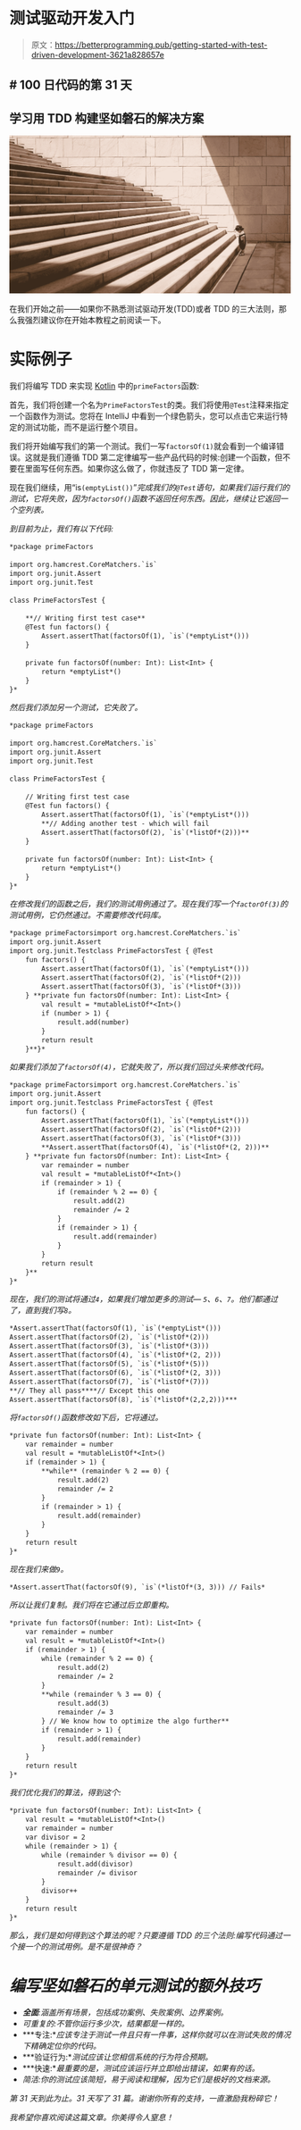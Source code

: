 # 测试驱动开发入门

> 原文：<https://betterprogramming.pub/getting-started-with-test-driven-development-3621a828657e>

## # 100 日代码的第 31 天

## 学习用 TDD 构建坚如磐石的解决方案

![](img/e07cb2e0d6c087bb6886dc984ba81549.png)

在我们开始之前——如果你不熟悉测试驱动开发(TDD)或者 TDD 的三大法则，那么我强烈建议你在开始本教程之前阅读一下。

# 实际例子

我们将编写 TDD 来实现 [Kotlin](https://kotlinlang.org/) 中的`primeFactors`函数:

首先，我们将创建一个名为`PrimeFactorsTest`的类。我们将使用`@Test`注释来指定一个函数作为测试。您将在 IntelliJ 中看到一个绿色箭头，您可以点击它来运行特定的测试功能，而不是运行整个项目。

我们将开始编写我们的第一个测试。我们一写`factorsOf(1)`就会看到一个编译错误。这就是我们遵循 TDD 第二定律编写一些产品代码的时候:创建一个函数，但不要在里面写任何东西。如果你这么做了，你就违反了 TDD 第一定律。

现在我们继续，用“is`(emptyList())`”*完成我们的`@Test`语句，如果我们运行我们的测试，它将失败，因为`factorsOf()`函数不返回任何东西。因此，继续让它返回一个空列表。*

*到目前为止，我们有以下代码:*

```
*package primeFactors

import org.hamcrest.CoreMatchers.`is`
import org.junit.Assert
import org.junit.Test

class PrimeFactorsTest {

    **// Writing first test case**
    @Test fun factors() {
        Assert.assertThat(factorsOf(1), `is`(*emptyList*()))
    }

    private fun factorsOf(number: Int): List<Int> {
        return *emptyList*()
    }
}*
```

*然后我们添加另一个测试，它失败了。*

```
*package primeFactors

import org.hamcrest.CoreMatchers.`is`
import org.junit.Assert
import org.junit.Test

class PrimeFactorsTest {

    // Writing first test case
    @Test fun factors() {
        Assert.assertThat(factorsOf(1), `is`(*emptyList*()))
        **// Adding another test - which will fail
        Assert.assertThat(factorsOf(2), `is`(*listOf*(2)))**
    }

    private fun factorsOf(number: Int): List<Int> {
        return *emptyList*()
    }
}*
```

*在修改我们的函数之后，我们的测试用例通过了。现在我们写一个`factorOf(3)`的测试用例，它仍然通过。不需要修改代码库。*

```
*package primeFactorsimport org.hamcrest.CoreMatchers.`is`
import org.junit.Assert
import org.junit.Testclass PrimeFactorsTest { @Test
    fun factors() {
        Assert.assertThat(factorsOf(1), `is`(*emptyList*()))
        Assert.assertThat(factorsOf(2), `is`(*listOf*(2)))
        Assert.assertThat(factorsOf(3), `is`(*listOf*(3)))
    } **private fun factorsOf(number: Int): List<Int> {
        val result = *mutableListOf*<Int>()
        if (number > 1) {
            result.add(number)
        } 
        return result
    }**}*
```

*如果我们添加了`factorsOf(4)`，它就失败了，所以我们回过头来修改代码。*

```
*package primeFactorsimport org.hamcrest.CoreMatchers.`is`
import org.junit.Assert
import org.junit.Testclass PrimeFactorsTest { @Test
    fun factors() {
        Assert.assertThat(factorsOf(1), `is`(*emptyList*()))
        Assert.assertThat(factorsOf(2), `is`(*listOf*(2)))
        Assert.assertThat(factorsOf(3), `is`(*listOf*(3)))
        **Assert.assertThat(factorsOf(4), `is`(*listOf*(2, 2)))**
    } **private fun factorsOf(number: Int): List<Int> {
        var remainder = number
        val result = *mutableListOf*<Int>()
        if (remainder > 1) {
            if (remainder % 2 == 0) {
                result.add(2)
                remainder /= 2
            }
            if (remainder > 1) {
                result.add(remainder)
            }
        }
        return result
    }**
}*
```

*现在，我们的测试将通过`4`，如果我们增加更多的测试— `5`、`6`、`7`。他们都通过了，直到我们写`8`。*

```
*Assert.assertThat(factorsOf(1), `is`(*emptyList*()))
Assert.assertThat(factorsOf(2), `is`(*listOf*(2)))
Assert.assertThat(factorsOf(3), `is`(*listOf*(3)))
Assert.assertThat(factorsOf(4), `is`(*listOf*(2, 2)))
Assert.assertThat(factorsOf(5), `is`(*listOf*(5)))
Assert.assertThat(factorsOf(6), `is`(*listOf*(2, 3)))
Assert.assertThat(factorsOf(7), `is`(*listOf*(7)))
**// They all pass****// Except this one
Assert.assertThat(factorsOf(8), `is`(*listOf*(2,2,2)))***
```

*将`factorsOf()`函数修改如下后，它将通过。*

```
*private fun factorsOf(number: Int): List<Int> {
    var remainder = number
    val result = *mutableListOf*<Int>()
    if (remainder > 1) {
        **while** (remainder % 2 == 0) {
            result.add(2)
            remainder /= 2
        }
        if (remainder > 1) {
            result.add(remainder)
        }
    }
    return result
}*
```

*现在我们来做`9`。*

```
*Assert.assertThat(factorsOf(9), `is`(*listOf*(3, 3))) // Fails*
```

*所以让我们复制。我们将在它通过后立即重构。*

```
*private fun factorsOf(number: Int): List<Int> {
    var remainder = number
    val result = *mutableListOf*<Int>()
    if (remainder > 1) {
        while (remainder % 2 == 0) {
            result.add(2)
            remainder /= 2
        }
        **while (remainder % 3 == 0) {
            result.add(3)
            remainder /= 3
        } // We know how to optimize the algo further**
        if (remainder > 1) {
            result.add(remainder)
        }
    }
    return result
}*
```

*我们优化我们的算法，得到这个:*

```
*private fun factorsOf(number: Int): List<Int> {
    val result = *mutableListOf*<Int>()
    var remainder = number
    var divisor = 2
    while (remainder > 1) {
        while (remainder % divisor == 0) {
            result.add(divisor)
            remainder /= divisor
        }
        divisor++
    }
    return result
}*
```

*那么，我们是如何得到这个算法的呢？只要遵循 TDD 的三个法则:编写代码通过一个接一个的测试用例。是不是很神奇？*

# *编写坚如磐石的单元测试的额外技巧*

*   ***全面**:涵盖所有场景，包括成功案例、失败案例、边界案例。*
*   *可重复的:不管你运行多少次，结果都是一样的。*
*   ***专注:**应该专注于测试一件且只有一件事，这样你就可以在测试失败的情况下精确定位你的代码。*
*   ***验证行为:**测试应该让您相信系统的行为符合预期。*
*   ***快速:**最重要的是，测试应该运行并立即给出错误，如果有的话。*
*   *简洁:你的测试应该简短，易于阅读和理解，因为它们是极好的文档来源。*

*第 31 天到此为止。31 天写了 31 篇。谢谢你所有的支持，一直激励我粉碎它！*

*我希望你喜欢阅读这篇文章。你美得令人窒息！*